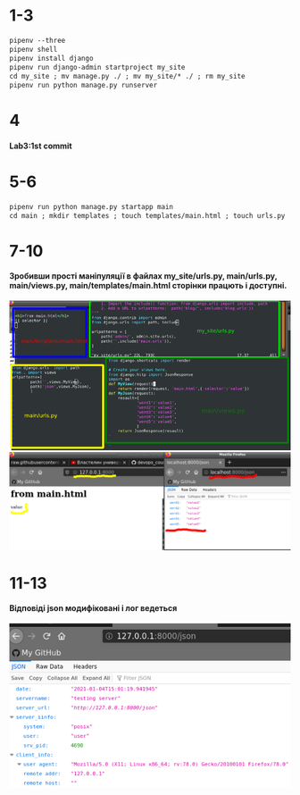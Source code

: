 # 1-3
```
pipenv --three
pipenv shell
pipenv install django
pipenv run django-admin startproject my_site
cd my_site ; mv manage.py ./ ; mv my_site/* ./ ; rm my_site
pipenv run python manage.py runserver
```
# 4
#### Lab3:1st commit
# 5-6
```
pipenv run python manage.py startapp main
cd main ; mkdir templates ; touch templates/main.html ; touch urls.py
```

# 7-10

#### Зробивши прості маніпуляції в файлах my_site/urls.py, main/urls.py, main/views.py, main/templates/main.html сторінки працють і доступні.
![code](code.png)
![example](resault1.png)

# 11-13
#### Відповіді json модифіковані і лог ведеться
![json resault](resault2.png)
